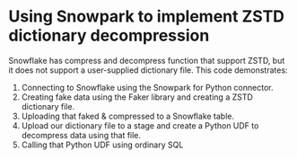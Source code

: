 # Using Snowpark to implement ZSTD dictionary decompression
Snowflake has compress and decompress function that support ZSTD, but it does not support a user-supplied dictionary file. This code demonstrates:
1. Connecting to Snowflake using the Snowpark for Python connector.
2. Creating fake data using the Faker library and creating a ZSTD dictionary file. 
3. Uploading that faked & compressed to a Snowflake table.
4. Upload our dictionary file to a stage and create a Python UDF to decompress data using that file.
5. Calling that Python UDF using ordinary SQL
